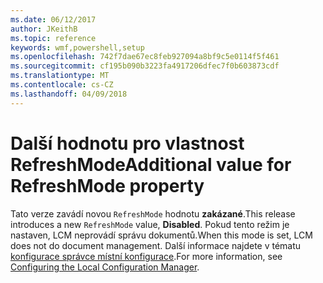 ```yaml
---
ms.date: 06/12/2017
author: JKeithB
ms.topic: reference
keywords: wmf,powershell,setup
ms.openlocfilehash: 742f7dae67ec8feb927094a8bf9c5e0114f5f461
ms.sourcegitcommit: cf195b090b3223fa4917206dfec7f0b603873cdf
ms.translationtype: MT
ms.contentlocale: cs-CZ
ms.lasthandoff: 04/09/2018
---
```

# <a name="additional-value-for-refreshmode-property"></a><span data-ttu-id="b2e0d-102">Další hodnotu pro vlastnost RefreshMode</span><span class="sxs-lookup"><span data-stu-id="b2e0d-102">Additional value for RefreshMode property</span></span>

<span data-ttu-id="b2e0d-103">Tato verze zavádí novou `RefreshMode` hodnotu **zakázané**.</span><span class="sxs-lookup"><span data-stu-id="b2e0d-103">This release introduces a new `RefreshMode` value, **Disabled**.</span></span> <span data-ttu-id="b2e0d-104">Pokud tento režim je nastaven, LCM neprovádí správu dokumentů.</span><span class="sxs-lookup"><span data-stu-id="b2e0d-104">When this mode is set, LCM does not do document management.</span></span> <span data-ttu-id="b2e0d-105">Další informace najdete v tématu [konfigurace správce místní konfigurace](https://msdn.microsoft.com/powershell/dsc/metaconfig).</span><span class="sxs-lookup"><span data-stu-id="b2e0d-105">For more information, see [Configuring the Local Configuration Manager](https://msdn.microsoft.com/powershell/dsc/metaconfig).</span></span>